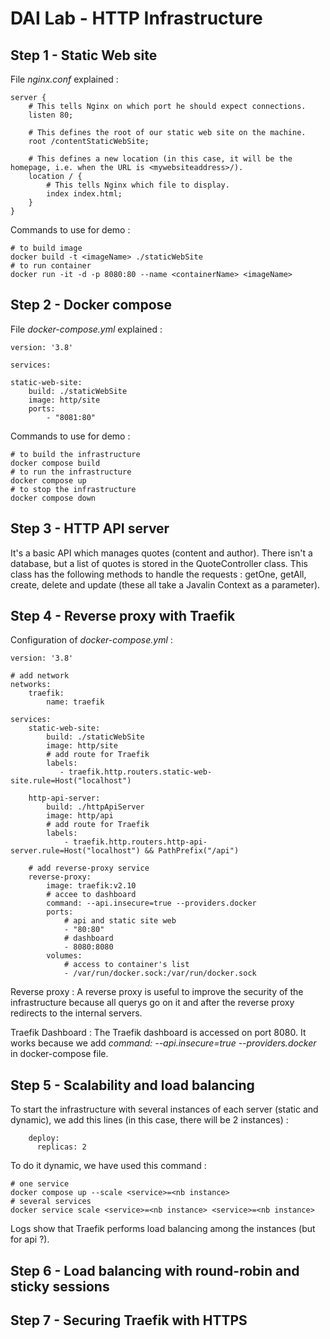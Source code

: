 # DAI Lab - HTTP Infrastructure

## Step 1 - Static Web site

File *nginx.conf* explained :
```
server {
    # This tells Nginx on which port he should expect connections.
    listen 80;

    # This defines the root of our static web site on the machine.
    root /contentStaticWebSite;

    # This defines a new location (in this case, it will be the homepage, i.e. when the URL is <mywebsiteaddress>/).
    location / {
        # This tells Nginx which file to display.
        index index.html;
    }
}
```

Commands to use for demo :
```
# to build image
docker build -t <imageName> ./staticWebSite
# to run container
docker run -it -d -p 8080:80 --name <containerName> <imageName>
```

## Step 2 - Docker compose

File *docker-compose.yml* explained :
```
version: '3.8'

services:

static-web-site:
    build: ./staticWebSite
    image: http/site
    ports:
        - "8081:80"
```

Commands to use for demo :
```
# to build the infrastructure
docker compose build
# to run the infrastructure
docker compose up
# to stop the infrastructure
docker compose down
```


## Step 3 - HTTP API server

It's a basic API which manages quotes (content and author).
There isn't a database, but a list of quotes is stored in the QuoteController class.
This class has the following methods to handle the requests : getOne, getAll, create, delete and update (these all take a Javalin Context as a parameter).


## Step 4 - Reverse proxy with Traefik

Configuration of *docker-compose.yml* :
```
version: '3.8'

# add network
networks:
    traefik:
        name: traefik

services:
    static-web-site:
        build: ./staticWebSite
        image: http/site
        # add route for Traefik
        labels:
           - traefik.http.routers.static-web-site.rule=Host("localhost")

    http-api-server:
        build: ./httpApiServer
        image: http/api
        # add route for Traefik
        labels:
            - traefik.http.routers.http-api-server.rule=Host("localhost") && PathPrefix("/api")

    # add reverse-proxy service
    reverse-proxy:
        image: traefik:v2.10
        # accee to dashboard
        command: --api.insecure=true --providers.docker
        ports:
            # api and static site web
            - "80:80"
            # dashboard
            - 8080:8080
        volumes:
            # access to container's list
            - /var/run/docker.sock:/var/run/docker.sock
```

Reverse proxy :
A reverse proxy is useful to improve the security of the infrastructure because all querys go on it and after the reverse proxy redirects to the internal servers.

Traefik Dashboard :
The Traefik dashboard is accessed on port 8080. It works because we add *command: --api.insecure=true --providers.docker* in docker-compose file.

## Step 5 - Scalability and load balancing

To start the infrastructure with several instances of each server (static and dynamic), we add this lines (in this case, there will be 2 instances) :
```
    deploy:
      replicas: 2
```
To do it dynamic, we have used this command :
```
# one service
docker compose up --scale <service>=<nb instance>
# several services
docker service scale <service>=<nb instance> <service>=<nb instance>
```
Logs show that Traefik performs load balancing among the instances (but for api ?).

## Step 6 - Load balancing with round-robin and sticky sessions

## Step 7 - Securing Traefik with HTTPS
